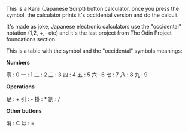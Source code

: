 This is a Kanji (Japanese Script) button calculator, once you press the symbol, the calculator prints it's occidental version and do the calculi.

It's made as joke, Japanese electronic calculators use the "occidental" notation (1,2, +,- etc) and it's the last project from The Odin Project foundations section.

This is a table with the symbol and the "occidental" symbols meanings:

**Numbers**

零 : 0
一 : 1
二 : 2
三 : 3
四 : 4
五 : 5
六 : 6
七 : 7
八 : 8
九 : 9

**Operations**

足 : +
引 : -
掛 : *
割 : /

**Other buttons**

消 : C
は : =